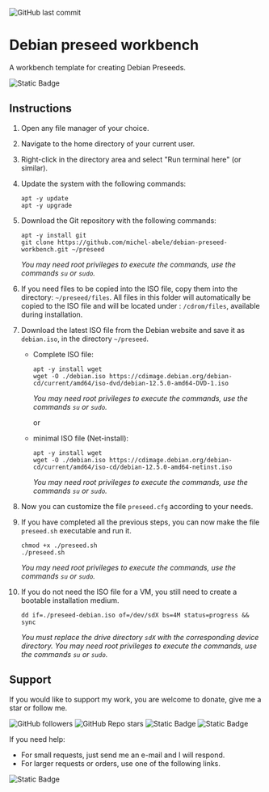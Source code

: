 ![GitHub last commit](https://img.shields.io/github/last-commit/michel-abele/debian-preseed-workbench?style=for-the-badge)

# Debian preseed workbench
A workbench template for creating Debian Preseeds.

![Static Badge](https://img.shields.io/badge/12-logo?style=for-the-badge&logo=Debian&logoColor=%23ffffff&label=Debian&color=%23A81D33)

## Instructions

1. Open any file manager of your choice.

1. Navigate to the home directory of your current user.

1. Right-click in the directory area and select "Run terminal here" (or similar).

1. Update the system with the following commands:
   ```shell
   apt -y update
   apt -y upgrade
   ```

1. Download the Git repository with the following commands:
   ```shell
   apt -y install git
   git clone https://github.com/michel-abele/debian-preseed-workbench.git ~/preseed
   ```
   _You may need root privileges to execute the commands, use the commands `su` or `sudo`._

1. If you need files to be copied into the ISO file, copy them into the directory: `~/preseed/files`. All files in this folder will automatically be copied to the ISO file and will be located under : `/cdrom/files`, available during installation.

1. Download the latest ISO file from the Debian website and save it as `debian.iso`, in the directory `~/preseed`.

   - Complete ISO file:
     ```shell
     apt -y install wget
     wget -O ./debian.iso https://cdimage.debian.org/debian-cd/current/amd64/iso-dvd/debian-12.5.0-amd64-DVD-1.iso
     ```
     _You may need root privileges to execute the commands, use the commands `su` or `sudo`._

     or

   - minimal ISO file (Net-install):
     ```shell
     apt -y install wget
     wget -O ./debian.iso https://cdimage.debian.org/debian-cd/current/amd64/iso-cd/debian-12.5.0-amd64-netinst.iso
     ```
     _You may need root privileges to execute the commands, use the commands `su` or `sudo`._

1. Now you can customize the file `preseed.cfg` according to your needs.

1. If you have completed all the previous steps, you can now make the file `preseed.sh` executable and run it.
   ```shell
   chmod +x ./preseed.sh
   ./preseed.sh
   ```
   _You may need root privileges to execute the commands, use the commands `su` or `sudo`._

1. If you do not need the ISO file for a VM, you still need to create a bootable installation medium.
   ```shell
   dd if=./preseed-debian.iso of=/dev/sdX bs=4M status=progress && sync
   ```
   _You must replace the drive directory `sdX` with the corresponding device directory._
   _You may need root privileges to execute the commands, use the commands `su` or `sudo`._

## Support

If you would like to support my work, you are welcome to donate, give me a star or follow me.

![GitHub followers](https://img.shields.io/github/followers/michel-abele?style=for-the-badge&logo=github&link=https%3A%2F%2Fgithub.com%2Fmichel-abele)
![GitHub Repo stars](https://img.shields.io/github/stars/michel-abele/debian-preseed-workbench?style=for-the-badge&logo=github&link=https%3A%2F%2Fgithub.com%2Fmichel-abele%2Fdebian-preseed-workbench%2Fstargazers)
![Static Badge](https://img.shields.io/badge/Me-logo?style=for-the-badge&logo=PayPal&logoColor=%23ffffff&label=PayPal&color=%23003087&link=https%3A%2F%2Fwww.paypal.com%2Fpaypalme%2FMichelAbele)
![Static Badge](https://img.shields.io/badge/Donate-logo?style=for-the-badge&logo=Ko-fi&logoColor=%23ffffff&label=Ko-fi&color=%23ff5e5b&link=https%3A%2F%2Fko-fi.com%2Fmichelabele)

If you need help:

- For small requests, just send me an e-mail and I will respond.
- For larger requests or orders, use one of the following links.

![Static Badge](https://img.shields.io/badge/Membership-logo?style=for-the-badge&logo=Patreon&logoColor=%23ffffff&label=Patreon&color=%23000000&link=https%3A%2F%2Fpatreon.com%2FMichelAbele)

